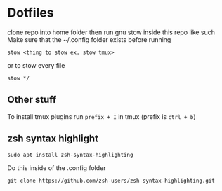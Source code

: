 # Dotfiles 

clone repo into home folder then run gnu stow inside this repo like such
Make sure that the ~/.config folder exists before running
```
stow <thing to stow ex. stow tmux>
```
or to stow every file
```
stow */
```

## Other stuff
To install tmux plugins run `prefix + I` in tmux (prefix is `ctrl + b`)

## zsh syntax highlight
```shell
sudo apt install zsh-syntax-highlighting
```

Do this inside of the .config folder
```shell
git clone https://github.com/zsh-users/zsh-syntax-highlighting.git
```
